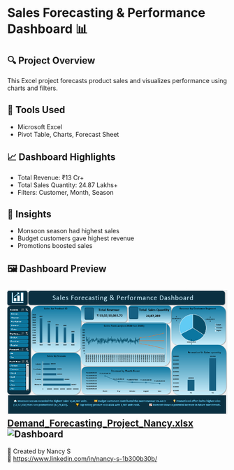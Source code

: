 # Sales Forecasting & Performance Dashboard 📊

## 🔍 Project Overview
This Excel project forecasts product sales and visualizes performance using charts and filters.

## 📂 Tools Used
- Microsoft Excel
- Pivot Table, Charts, Forecast Sheet

## 📈 Dashboard Highlights
- Total Revenue: ₹13 Cr+
- Total Sales Quantity: 24.87 Lakhs+
- Filters: Customer, Month, Season

## 🧠 Insights
- Monsoon season had highest sales
- Budget customers gave highest revenue
- Promotions boosted sales

## 🖼️ Dashboard Preview
![Dashboard Screenshot](dashboard.png)
[Demand_Forecasting_Project_Nancy.xlsx](https://github.com/user-attachments/files/21248282/Demand_Forecasting_Project_Nancy.xlsx)
<img width="801" height="456" alt="Dashboard" src="https://github.com/user-attachments/assets/1c0f734b-ed6a-482b-bd41-f418df2d68af" />
---

📌 Created by Nancy S  
🔗 https://www.linkedin.com/in/nancy-s-1b300b30b/

